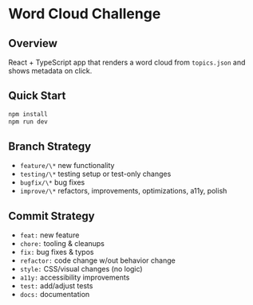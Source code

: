 # Word Cloud Challenge

## Overview

React + TypeScript app that renders a word cloud from `topics.json` and shows metadata on click.

## Quick Start

```bash
npm install
npm run dev
```

## Branch Strategy

- `feature/\*` new functionality
- `testing/\*` testing setup or test-only changes
- `bugfix/\*` bug fixes
- `improve/\*` refactors, improvements, optimizations, a11y, polish

## Commit Strategy

- `feat:` new feature
- `chore:` tooling & cleanups
- `fix:` bug fixes & typos
- `refactor:` code change w/out behavior change
- `style:` CSS/visual changes (no logic)
- `a11y:` accessibility improvements
- `test:` add/adjust tests
- `docs:` documentation

